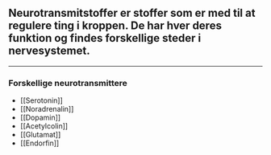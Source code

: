 ## Neurotransmitstoffer er stoffer som er med til at regulere ting i kroppen. De har hver deres funktion og findes forskellige steder i nervesystemet. 

___

### Forskellige neurotransmittere
* [[Serotonin]]
* [[Noradrenalin]]
* [[Dopamin]]
* [[Acetylcolin]]
* [[Glutamat]]
* [[Endorfin]]


